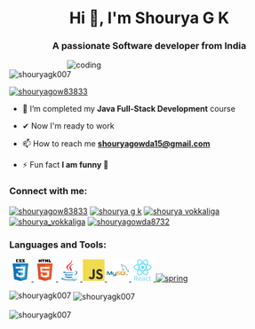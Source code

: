 <h1 align="center">Hi 👋, I'm Shourya G K</h1>
<h3 align="center">A passionate Software developer from India</h3>

<image align="right" alt="coding" width="400" src="https://user-images.githubusercontent.com/55389276/140866485-8fb1c876-9a8f-4d6a-98dc-08c4981eaf70.gif">

<p align="left"> <img src="https://komarev.com/ghpvc/?username=shouryagk007&label=Profile%20views&color=0e75b6&style=flat" alt="shouryagk007" /> </p>

<p align="left"> <a href="https://twitter.com/shouryagow83833" target="blank"><img src="https://img.shields.io/twitter/follow/shouryagow83833?logo=twitter&style=for-the-badge" alt="shouryagow83833" /></a> </p>

- 🌱 I’m completed my **Java Full-Stack Development** course
- ✔  Now I'm ready to work

- 📫 How to reach me **shouryagowda15@gmail.com**

- ⚡ Fun fact **I am funny 🤨**

<h3 align="left">Connect with me:</h3>
<p align="left">
<a href="https://twitter.com/shouryagow83833" target="blank"><img align="center" src="https://raw.githubusercontent.com/rahuldkjain/github-profile-readme-generator/master/src/images/icons/Social/twitter.svg" alt="shouryagow83833" height="30" width="40" /></a>
<a href="https://linkedin.com/in/shourya g k" target="blank"><img align="center" src="https://raw.githubusercontent.com/rahuldkjain/github-profile-readme-generator/master/src/images/icons/Social/linked-in-alt.svg" alt="shourya g k" height="30" width="40" /></a>
<a href="https://fb.com/shourya vokkaliga" target="blank"><img align="center" src="https://raw.githubusercontent.com/rahuldkjain/github-profile-readme-generator/master/src/images/icons/Social/facebook.svg" alt="shourya vokkaliga" height="30" width="40" /></a>
<a href="https://instagram.com/shourya_vokkaliga" target="blank"><img align="center" src="https://raw.githubusercontent.com/rahuldkjain/github-profile-readme-generator/master/src/images/icons/Social/instagram.svg" alt="shourya_vokkaliga" height="30" width="40" /></a>
<a href="https://www.youtube.com/c/shouryagowda8732" target="blank"><img align="center" src="https://raw.githubusercontent.com/rahuldkjain/github-profile-readme-generator/master/src/images/icons/Social/youtube.svg" alt="shouryagowda8732" height="30" width="40" /></a>
</p>

<h3 align="left">Languages and Tools:</h3>
<p align="left"> <a href="https://www.w3schools.com/css/" target="_blank" rel="noreferrer"> <img src="https://raw.githubusercontent.com/devicons/devicon/master/icons/css3/css3-original-wordmark.svg" alt="css3" width="40" height="40"/> </a> <a href="https://www.w3.org/html/" target="_blank" rel="noreferrer"> <img src="https://raw.githubusercontent.com/devicons/devicon/master/icons/html5/html5-original-wordmark.svg" alt="html5" width="40" height="40"/> </a> <a href="https://www.java.com" target="_blank" rel="noreferrer"> <img src="https://raw.githubusercontent.com/devicons/devicon/master/icons/java/java-original.svg" alt="java" width="40" height="40"/> </a> <a href="https://developer.mozilla.org/en-US/docs/Web/JavaScript" target="_blank" rel="noreferrer"> <img src="https://raw.githubusercontent.com/devicons/devicon/master/icons/javascript/javascript-original.svg" alt="javascript" width="40" height="40"/> </a> <a href="https://www.mysql.com/" target="_blank" rel="noreferrer"> <img src="https://raw.githubusercontent.com/devicons/devicon/master/icons/mysql/mysql-original-wordmark.svg" alt="mysql" width="40" height="40"/> </a> <a href="https://reactjs.org/" target="_blank" rel="noreferrer"> <img src="https://raw.githubusercontent.com/devicons/devicon/master/icons/react/react-original-wordmark.svg" alt="react" width="40" height="40"/> </a> <a href="https://spring.io/" target="_blank" rel="noreferrer"> <img src="https://www.vectorlogo.zone/logos/springio/springio-icon.svg" alt="spring" width="40" height="40"/> </a> </p>

<p><img align="left" src="https://github-readme-stats.vercel.app/api/top-langs?username=shouryagk007&show_icons=true&locale=en&layout=compact" alt="shouryagk007" /></p>

<p>&nbsp;<img align="center" src="https://github-readme-stats.vercel.app/api?username=shouryagk007&show_icons=true&locale=en" alt="shouryagk007" /></p>

<p><img align="center" src="https://github-readme-streak-stats.herokuapp.com/?user=shouryagk007&" alt="shouryagk007" /></p>
